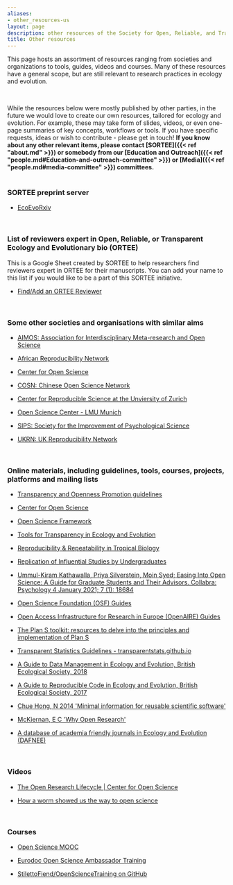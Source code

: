 ```yaml
---
aliases:
- other_resources-us
layout: page
description: other resources of the Society for Open, Reliable, and Transparent Ecology and Evolutionary biology (SORTEE)
title: Other resources
---
```



This page hosts an assortment of resources ranging from societies and organizations to tools, guides, videos and courses. Many of these resources  have a general scope, but are still relevant to research practices in ecology and evolution.   

&nbsp;

While the resources below were mostly published by other parties, in the future we would love to create  our own resources, tailored for ecology and evolution. For example, these may take form of slides, videos, or even one-page summaries of key concepts, workflows or tools. If you have specific requests, ideas or wish to contribute - please get in touch!    **If you know about any other relevant items, please contact [SORTEE]({{< ref "about.md" >}}) or somebody from our [Education and Outreach]({{< ref "people.md#Education-and-outreach-committee" >}}) or [Media]({{< ref "people.md#media-committee" >}})  committees.**    
&nbsp;

### SORTEE preprint server
* [EcoEvoRxiv](https://ecoevorxiv.org)      

&nbsp;

### List of reviewers expert in Open, Reliable, or Transparent Ecology and Evolutionary bio (ORTEE)   
This is a Google Sheet created by SORTEE to help researchers find reviewers expert in ORTEE for their manuscripts. You can add your name to this list if you would like to be a part of this SORTEE initiative.    

* [Find/Add an ORTEE Reviewer](https://docs.google.com/spreadsheets/d/13akCaEoyy-9XBOqEqaXXNRd9EXC4W7cVSjjisOdtJhk/edit?usp=sharing)  

&nbsp;

### Some other societies and organisations with similar aims   

* [AIMOS: Association for Interdisciplinary Meta-research and Open Science](https://aimos.community/)  

* [African Reproducibility Network](https://africanrn.org)  

* [Center for Open Science](https://cos.io/)  

* [COSN: Chinese Open Science Network](https://open-sci.cn)  

* [Center for Reproducible Science at the Unviersity of Zurich](https://www.crs.uzh.ch/en.html)  

* [Open Science Center - LMU Munich](https://www.osc.uni-muenchen.de/index.html)  

* [SIPS: Society for the Improvement of Psychological Science](https://improvingpsych.org/)  

* [UKRN: UK Reproducibility Network](https://www.ukrn.org/)  


&nbsp;

### Online materials, including guidelines, tools, courses, projects, platforms and mailing lists   

* [Transparency and Openness Promotion guidelines](https://cos.io/our-services/top-guidelines/)  

* [Center for Open Science](https://cos.io/)   

* [Open Science Framework](https://osf.io/)   

* [Tools for Transparency in Ecology and Evolution](https://osf.io/g65cb/)   

* [Reproducibility & Repeatability in Tropical Biology](https://osf.io/ps8dc/)   

* [Replication of Influential Studies by Undergraduates](https://goo.gl/forms/ljfClCSE29xKqCLx2)   

* [Ummul-Kiram Kathawalla, Priya Silverstein, Moin Syed; Easing Into Open Science: A Guide for Graduate Students and Their Advisors. Collabra: Psychology 4 January 2021; 7 (1): 18684](https://doi.org/10.1525/collabra.18684)   

* [Open Science Foundation (OSF) Guides](https://help.osf.io)   

* [Open Access Infrastructure for Research in Europe (OpenAIRE) Guides](https://www.openaire.eu/guides)   

* [The Plan S toolkit: resources to delve into the principles and implementation of Plan S](https://www.coalition-s.org/resources/)   

* [Transparent Statistics Guidelines - transparentstats.github.io](https://transparentstats.github.io/guidelines/index.html)  

* [A Guide to Data Management in Ecology and Evolution, British Ecological Society, 2018](https://www.britishecologicalsociety.org/wp-content/uploads/2019/06/BES-Guide-Data-Management-2019.pdf)  

* [A Guide to Reproducible Code in Ecology and Evolution, British Ecological Society, 2017](https://www.britishecologicalsociety.org/wp-content/uploads/2017/12/guide-to-reproducible-code.pdf)   

* [Chue Hong, N 2014 'Minimal information for reusable scientific software'](https://doi.org/10.6084/m9.figshare.1112528)  

* [McKiernan, E C 'Why Open Research'](http://whyopenresearch.org/index)   

* [A database of academia friendly journals in Ecology and Evolution (DAFNEE)](https://dafnee.isem-evolution.fr/)    

&nbsp;


### Videos   

* [The Open Research Lifecycle | Center for Open Science](https://youtu.be/9YuNGB3vNOw)   

* [How a worm showed us the way to open science](https://youtu.be/CTwcYQ9WHOA)   

&nbsp;


### Courses   

* [Open Science MOOC](https://opensciencemooc.eu/)   

* [Eurodoc Open Science Ambassador Training](http://eurodoc.net/ambassadors)   
   
* [StilettoFiend/OpenScienceTraining on GitHub](https://github.com/StilettoFiend/OpenScienceTraining)   
   
&nbsp;

&nbsp;
